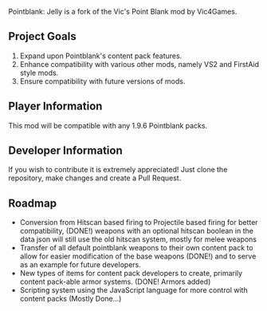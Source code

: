 Pointblank: Jelly is a fork of the Vic's Point Blank mod by Vic4Games.

## Project Goals
1) Expand upon Pointblank's content pack features.
2) Enhance compatibility with various other mods, namely VS2 and FirstAid style mods.
3) Ensure compatibility with future versions of mods.
 
## Player Information
This mod will be compatible with any 1.9.6 Pointblank packs.
 
## Developer Information
If you wish to contribute it is extremely appreciated! Just clone the repository, make changes and create a Pull Request.

## Roadmap
- Conversion from Hitscan based firing to Projectile based firing for better compatibility, (DONE!)
  weapons with an optional hitscan boolean in the data json will still use the old hitscan system, mostly for melee weapons
- Transfer of all default pointblank weapons to their own content pack to allow for easier modification of the base weapons (DONE!)
  and to serve as an example for future developers.
- New types of items for content pack developers to create, primarily content pack-able armor systems. (DONE! Armors added)
- Scripting system using the JavaScript language for more control with content packs (Mostly Done...)
